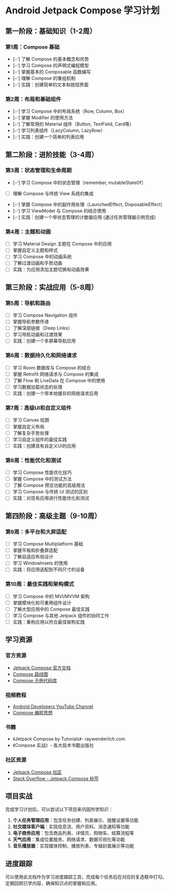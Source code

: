 # Android Jetpack Compose 学习计划

## 第一阶段：基础知识（1-2周）

### 第1周：Compose 基础
- [✅] 了解 Compose 的基本概念和优势
- [✅] 学习 Compose 的声明式编程模型
- [✅] 掌握基本的 Composable 函数编写
- [✅] 理解 Compose 的重组机制
- [✅] 实践：创建简单的文本和按钮界面

### 第2周：布局和基础组件
- [✅] 学习 Compose 中的布局系统（Row, Column, Box）
- [✅] 掌握 Modifier 的使用方法
- [✅] 了解常用的 Material 组件（Button, TextField, Card等）
- [✅] 学习列表组件（LazyColumn, LazyRow）
- [✅] 实践：创建一个简单的列表应用

## 第二阶段：进阶技能（3-4周）

### 第3周：状态管理和生命周期
- [✅] 学习 Compose 中的状态管理（remember, mutableStateOf）
- [ ] 理解 Compose 与传统 View 系统的集成
- [✅] 掌握 Compose 中的副作用处理（LaunchedEffect, DisposableEffect）
- [✅] 学习 ViewModel 与 Compose 的结合使用
- [✅] 实践：创建一个带状态管理的计数器应用 (通过任务管理器示例完成)

### 第4周：主题和动画
- [ ] 学习 Material Design 主题在 Compose 中的应用
- [ ] 掌握自定义主题和样式
- [ ] 学习 Compose 中的动画系统
- [ ] 了解过渡动画和手势动画
- [ ] 实践：为应用添加主题切换和动画效果

## 第三阶段：实战应用（5-8周）

### 第5周：导航和路由
- [ ] 学习 Compose Navigation 组件
- [ ] 掌握导航参数传递
- [ ] 了解深层链接（Deep Links）
- [ ] 学习导航动画和过渡效果
- [ ] 实践：创建一个多屏幕导航应用

### 第6周：数据持久化和网络请求
- [ ] 学习 Room 数据库与 Compose 的结合
- [ ] 掌握 Retrofit 网络请求与 Compose 的集成
- [ ] 了解 Flow 和 LiveData 在 Compose 中的使用
- [ ] 学习数据加载状态的处理
- [ ] 实践：创建一个带本地缓存的网络请求应用

### 第7周：高级UI和自定义组件
- [ ] 学习 Canvas 绘图
- [ ] 掌握自定义布局
- [ ] 了解复杂手势处理
- [ ] 学习自定义组件的最佳实践
- [ ] 实践：创建具有自定义UI的应用

### 第8周：性能优化和测试
- [ ] 学习 Compose 性能优化技巧
- [ ] 掌握 Compose 中的测试方法
- [ ] 了解 Compose 预览功能的高级用法
- [ ] 学习 Compose 与传统 UI 测试的区别
- [ ] 实践：对现有应用进行性能优化和测试

## 第四阶段：高级主题（9-10周）

### 第9周：多平台和大屏适配
- [ ] 学习 Compose Multiplatform 基础
- [ ] 掌握平板和折叠屏适配
- [ ] 了解自适应布局设计
- [ ] 学习 WindowInsets 的使用
- [ ] 实践：将应用适配到不同尺寸的设备

### 第10周：最佳实践和架构模式
- [ ] 学习 Compose 中的 MVI/MVVM 架构
- [ ] 掌握模块化和可重用组件设计
- [ ] 了解大型应用中的 Compose 最佳实践
- [ ] 学习 Compose 与其他 Jetpack 组件的协同工作
- [ ] 实践：重构应用以符合最佳架构实践

## 学习资源

### 官方资源
- [Jetpack Compose 官方文档](https://developer.android.com/jetpack/compose)
- [Compose 路线图](https://developer.android.com/jetpack/compose/roadmap)
- [Compose 示例代码库](https://github.com/android/compose-samples)

### 视频教程
- [Android Developers YouTube Channel](https://www.youtube.com/c/AndroidDevelopers)
- [Compose 编程思想](https://www.youtube.com/playlist?list=PLWz5rJ2EKKc_L3n1j4ajHjJ6QccFUvW1u)

### 书籍
- 《Jetpack Compose by Tutorials》- raywenderlich.com
- 《Compose 实战》- 各大技术书籍出版社

### 社区资源
- [Jetpack Compose 社区](https://kotlinlang.slack.com/archives/CJLTWPH7S)
- [Stack Overflow - Jetpack Compose 标签](https://stackoverflow.com/questions/tagged/jetpack-compose)

## 项目实战

完成学习计划后，可以尝试以下项目来巩固所学知识：

1. **个人任务管理应用**：包含任务创建、列表展示、提醒设置等功能
2. **社交媒体客户端**：实现信息流、用户资料、消息通知等功能
3. **电子商务应用**：包含商品列表、详情页、购物车、结算流程等
4. **天气应用**：集成位置服务、网络请求、数据可视化等功能
5. **音乐播放器**：实现媒体控制、播放列表、专辑封面展示等功能

## 进度跟踪

可以使用此文档作为学习进度跟踪工具，完成每个任务后在对应的复选框中打勾。定期回顾已学内容，确保知识点的掌握和应用。 